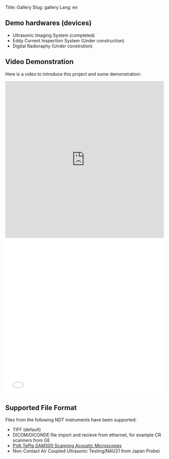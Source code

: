 Title: Gallery
Slug: gallery
Lang: en
## Demo hardwares (devices)
 * Ultrasonic Imaging System (completed)
 * Eddy Current Inspection System (Under construction)
 * Digital Radioraphy (Under constrution)

## Video Demonstration
Here is a video to introduce this project and some demonstration:
<div class="geoSelect">
	<iframe geo=China width=100% height=498 src=http://player.youku.com/embed/XNjUxNzE0NzMy frameborder=0 allowfullscreen> </iframe>
	<iframe width=100% height=498 src=//www.youtube.com/embed/pN5v-2BKSbE frameborder=0 allowfullscreen> </iframe>
</div>


## Supported File Format
Files from the following NDT instruments have been supported:

 * TIFF (default)
 * DICOM/DICONDE file import and recieve from ethernet, for example CR scanners from GE
 * [PVA TePla SAM300 Scanning Acoustic Microscopes](http://www.pva-analyticalsystems.com/en/products/sam-line/pva/sam-line/sam-300)
 * Non-Contact Air Coupled Ultrasonic Testing(NAU21 from Japan Probe)
